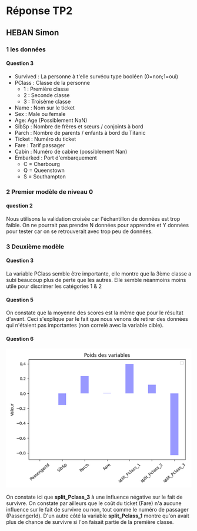 # Réponse TP2
## HEBAN Simon

### 1 les données

#### Question 3

- Survived : La personne à t'elle survécu type booléen (0=non;1=oui)
- PClass : Classe de la personne
  - 1 : Première classe
  - 2 : Seconde classe
  - 3 : Troisème classe
- Name : Nom sur le ticket
- Sex : Male ou female
- Age: Age (Possiblement NaN)
- SibSp : Nombre de frères et sœurs / conjoints à bord
- Parch : Nombre de parents / enfants à bord du Titanic
- Ticket : Numéro du ticket
- Fare : Tarif passager
- Cabin : Numéro de cabine (possiblement Nan)
- Embarked : Port d'embarquement
  - C = Cherbourg
  - Q = Queenstown
  - S = Southampton

### 2 Premier modèle de niveau 0
#### question 2

Nous utilisons la validation croisée car l'échantillon de données est trop faible. On ne pourrait pas prendre N données pour apprendre et Y données pour tester car on se retrouverait avec trop peu de données.

### 3 Deuxième modèle
#### Question 3

La variable PClass semble être importante, elle montre que la 3ème classe a subi beaucoup plus de perte que les autres. Elle semble néanmoins moins utile pour discrimer les catégories 1 & 2

#### Question 5

On constate que la moyenne des scores est la même que pour le résultat d'avant. Ceci s'explique par le fait que nous venons de retirer des données qui n'étaient pas importantes (non correlé avec la variable cible).

#### Question 6

![Image](img/plot_lr_coefs.png)

On constate ici que **split_Pclass_3** à une influence négative sur le fait de survivre. On constate par ailleurs que le coût du ticket (Fare) n'a aucune influence sur le fait de survivre ou non, tout comme le numéro de passager (PassengerId).
D'un autre côté la variable **split_Pclass_1** montre qu'on avait plus de chance de survivre si l'on faisait partie de la première classe.